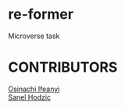 # re-former

Microverse task

# CONTRIBUTORS 

<a href="https://github.com/osinakayah/" target="_blank">Osinachi Ifeanyi</a> <br/>
<a href="https://github.com/sanelca" target="_blank">Sanel Hodzic</a><br /><br />